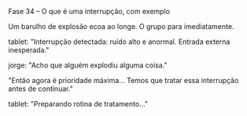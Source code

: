Fase 34 – O que é uma interrupção, com exemplo

Um barulho de explosão ecoa ao longe. O grupo para imediatamente.

tablet: "Interrupção detectada: ruído alto e anormal. Entrada externa inesperada."

jorge: "Acho que alguém explodiu alguma coisa."

"Então agora é prioridade máxima... Temos que tratar essa interrupção antes de continuar."

tablet: "Preparando rotina de tratamento..."
